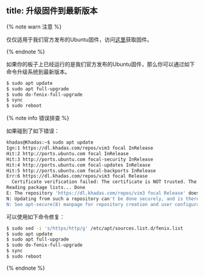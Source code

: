 title: 升级固件到最新版本
---

{% note warn 注意 %}

仅仅适用于我们官方发布的Ubuntu固件，访问[这里](https://dl.khadas.com/Firmware/)获取固件。

{% endnote %}

如果你的板子上已经运行的是我们官方发布的Ubuntu固件，那么你可以通过如下命令升级系统到最新版本。

```sh
$ sudo apt update
$ sudo apt full-upgrade
$ sudo do-fenix-full-upgrade
$ sync
$ sudo reboot
```

{% note info 错误排查 %}

如果碰到了如下错误：

```bash
khadas@Khadas:~$ sudo apt update
Ign:1 https://dl.khadas.com/repos/vim3 focal InRelease
Hit:2 http://ports.ubuntu.com focal InRelease
Hit:3 http://ports.ubuntu.com focal-security InRelease
Hit:4 http://ports.ubuntu.com focal-updates InRelease
Hit:5 http://ports.ubuntu.com focal-backports InRelease
Err:6 https://dl.khadas.com/repos/vim3 focal Release
  Certificate verification failed: The certificate is NOT trusted. The certificate chain uses expired certificate.  Could not handshake: Error in the certificate verification. [IP: 135.181.182.36 443]
Reading package lists... Done
E: The repository 'https://dl.khadas.com/repos/vim3 focal Release' does not have a Release file.
N: Updating from such a repository can't be done securely, and is therefore disabled by default.
N: See apt-secure(8) manpage for repository creation and user configuration details.
```

可以使用如下命令修复：

```bash
$ sudo sed -i 's/https/http/g' /etc/apt/sources.list.d/fenix.list
$ sudo apt update
$ sudo apt full-upgrade
$ sudo do-fenix-full-upgrade
$ sync
$ sudo reboot
```

{% endnote %}
